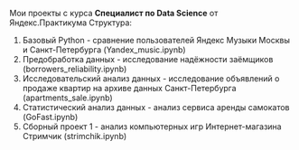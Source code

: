  Мои проекты с курса __Специалист по Data Science__ от Яндекс.Практикума
 Структура:
 1. Базовый Python - сравнение пользователей Яндекс Музыки Москвы и Санкт-Петербурга (Yandex_music.ipynb)
 2. Предобработка данных - исследование надёжности заёмщиков (borrowers_reliability.ipynb)
3. Исследовательский анализ данных - исследование объявлений о продаже квартир на архиве данных Санкт-Петербурга (apartments_sale.ipynb)
4. Статистический анализ данных - анализ сервиса аренды самокатов (GoFast.ipynb)
5. Сборный проект 1 - анализ компьютерных игр Интернет-магазина Стримчик (strimchik.ipynb)
